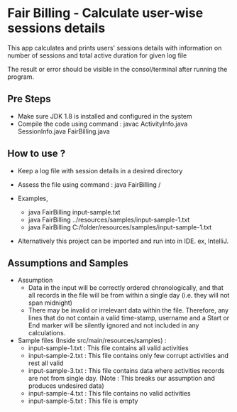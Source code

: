 # Fair Billing - Calculate user-wise sessions details

This app calculates and prints users' sessions details with information on number of sessions and total active duration for given log file

The result or error should be visible in the consol/terminal after running the program.

Pre Steps
------------
- Make sure JDK 1.8 is installed and configured in the system
- Compile the code using command : javac ActivityInfo.java SessionInfo.java FairBilling.java

How to use ?
------------
- Keep a log file with session details in a desired directory
- Assess the file using command : java FairBilling <file-path>/<file-name>
- Examples,
  - java FairBilling input-sample.txt
  - java FairBilling ../resources/samples/input-sample-1.txt
  - java FairBilling C:/folder/resources/samples/input-sample-1.txt
  

- Alternatively this project can be imported and run into in IDE. ex, IntelliJ.

Assumptions and Samples
------------
- Assumption
  - Data in the input will be correctly ordered chronologically, and that all records 
    in the file will be from within a single day (i.e. they will
  not span midnight)
  - There may be invalid or irrelevant data within the file. Therefore, any lines
    that do not contain a valid time-stamp, username and a Start or End marker will 
    be silently ignored and not included in any calculations.
- Sample files (Inside src/main/resources/samples) : 
  - input-sample-1.txt : This file contains all valid activities
  - input-sample-2.txt : This file contains only few corrupt activities and rest all valid
  - input-sample-3.txt : This file contains data where activities records are not from single day. (Note : This breaks our assumption and produces undesired data)
  - input-sample-4.txt : This file contains no valid activities
  - input-sample-5.txt : This file is empty 